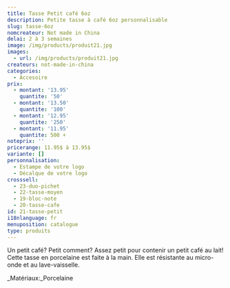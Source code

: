 ```yaml
---
title: Tasse Petit café 6oz
description: Petite tasse à café 6oz personnalisable
slug: tasse-6oz
nomcreateur: Not made in China
delai: 2 à 3 semaines
image: /img/products/produit21.jpg
images:
  - url: /img/products/produit21.jpg
createurs: not-made-in-china
categories:
  - Accesoire
prix:
  - montant: '13.95'
    quantite: '50'
  - montant: '13.50'
    quantite: '100'
  - montant: '12.95'
    quantite: '250'
  - montant: '11.95'
    quantite: 500 +
noteprix: ''
pricerange: 11.95$ à 13.95$
variante: []
personnalisation:
  - Estampe de votre logo
  - Décalque de votre logo
crosssell:
  - 23-duo-pichet
  - 22-tasse-moyen
  - 19-bloc-note
  - 20-tasse-cafe
id: 21-tasse-petit
i18nlanguage: fr
menuposition: catalogue
type: produits
---
```

Un petit café? Petit comment? Assez petit pour contenir un petit café au lait! Cette tasse en porcelaine est faite à la main. Elle est résistante au micro-onde et au lave-vaisselle.

_Matériaux:_Porcelaine

